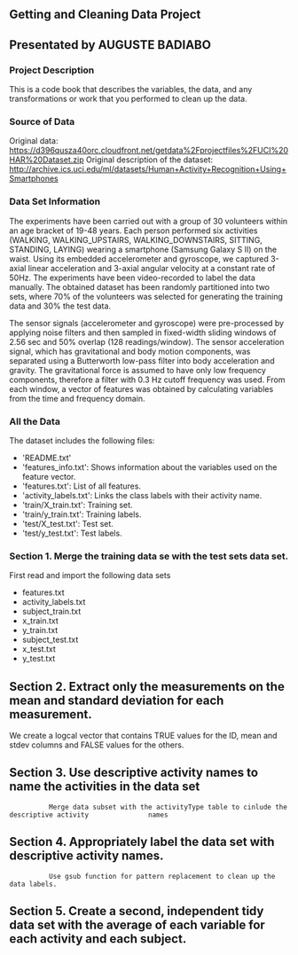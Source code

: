 ## Getting and Cleaning Data Project

## Presentated by AUGUSTE BADIABO

###  Project Description
This is a code book that describes the variables, the data, and any transformations or work that you performed to clean up the data.


### Source of Data
Original data: https://d396qusza40orc.cloudfront.net/getdata%2Fprojectfiles%2FUCI%20HAR%20Dataset.zip
Original description of the dataset: http://archive.ics.uci.edu/ml/datasets/Human+Activity+Recognition+Using+Smartphones

### Data Set Information
The experiments have been carried out with a group of 30 volunteers within an age bracket of 19-48 years. Each person performed six activities (WALKING, WALKING_UPSTAIRS, WALKING_DOWNSTAIRS, SITTING, STANDING, LAYING) wearing a smartphone (Samsung Galaxy S II) on the waist. Using its embedded accelerometer and gyroscope, we captured 3-axial linear acceleration and 3-axial angular velocity at a constant rate of 50Hz. The experiments have been video-recorded to label the data manually. The obtained dataset has been randomly partitioned into two sets, where 70% of the volunteers was selected for generating the training data and 30% the test data. 

The sensor signals (accelerometer and gyroscope) were pre-processed by applying noise filters and then sampled in fixed-width sliding windows of 2.56 sec and 50% overlap (128 readings/window). The sensor acceleration signal, which has gravitational and body motion components, was separated using a Butterworth low-pass filter into body acceleration and gravity. The gravitational force is assumed to have only low frequency components, therefore a filter with 0.3 Hz cutoff frequency was used. From each window, a vector of features was obtained by calculating variables from the time and frequency domain.

### All the Data
The dataset includes the following files:

* 'README.txt'
* 'features_info.txt': Shows information about the variables used on the feature vector.
* 'features.txt': List of all features.
* 'activity_labels.txt': Links the class labels with their activity name.
* 'train/X_train.txt': Training set.
* 'train/y_train.txt': Training labels.
* 'test/X_test.txt': Test set.
* 'test/y_test.txt': Test labels.

### Section 1. Merge the training data se with the test sets data set.
 First read and import the following data sets
* features.txt
* activity_labels.txt
* subject_train.txt
* x_train.txt
* y_train.txt
* subject_test.txt
* x_test.txt
* y_test.txt

## Section 2. Extract only the measurements on the mean and standard deviation for each               measurement. 
We create a logcal vector that contains TRUE values for the ID, mean and stdev columns and FALSE values for the others.

## Section 3. Use descriptive activity names to name the activities in the data set
              Merge data subset with the activityType table to cinlude the descriptive activity               names

## Section 4. Appropriately label the data set with descriptive activity names.
              Use gsub function for pattern replacement to clean up the data labels.

## Section 5. Create a second, independent tidy data set with the average of each variable for each activity and each subject. 
